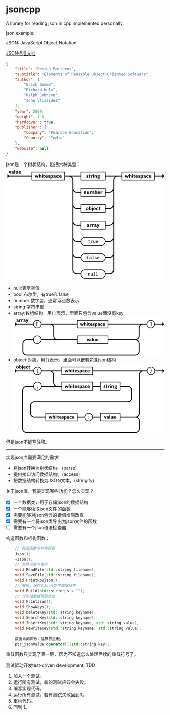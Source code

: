 # jsoncpp

A library for reading json in cpp implemented personally.

json example:

JSON: JavaScript Object Notation

[JSON标准文档](https://www.json.org/json-zh.html)

```JSON
{
    "title": "Design Patterns",
    "subtitle": "Elements of Reusable Object-Oriented Software",
    "author": [
        "Erich Gamma",
        "Richard Helm",
        "Ralph Johnson",
        "John Vlissides"
    ],
    "year": 2009,
    "weight": 1.8,
    "hardcover": true,
    "publisher": {
        "Company": "Pearson Education",
        "Country": "India"
    },
    "website": null
}
```

json是一个树状结构，包括六种类型：
![value](value.png)

* null:表示空值
* bool:布尔型，有true和false
* number:数字型，通常浮点数表示
* string:字符串型
* array:数组结构，用`[]`表示，里面只包含value而没有key
![array](array.png)
* object:对象，用`{}`表示，里面可以嵌套包含json结构
![object](object.png)

但是json不能写注释。

---

实现json库需要满足的需求

* 将json转换为树状结构。(parse)
* 提供接口访问数据结构。(access)
* 把数据结构转换为JSON文本。(stringify)

关于json库，我要实现哪些功能？怎么实现？

- [X] 一个数据类，用于存储json的数据结构
- [X] 一个能够读取json文件的函数
- [X] 需要能够对json包含的键值增删改查
- [X] 需要有一个将json类导出为json文件的函数
- [ ] 需要有一个json语法检查器

构造函数和析构函数：

```cpp
    // 构造函数与析构函数
    Json();
    ~Json();
    // 文件读取与保存
    void ReadFile(std::string filename);
    void SaveFile(std::string filename);
    void PrintRowjson();
    // 解析，保存到Json类中数据结构
    void Build(std::string s = "");
    // 对存储数据增删改查
    void PrintJson();
    void ShowKeys();
    void DeleteKey(std::string keyname);
    void SearchKey(std::string keyname);
    void InsertKey(std::string keyname, std::string value);
    void RewriteKey(std::string keyname, std::string value);

    数据访问函数，运算符重载。
    ptr_jsonValue operator[](std::string key);
```

重载函数只实现了第一层，因为不知道怎么处理后续的重载符号了。

测试驱动开发test-driven development, TDD

1. 加入一个测试。
2. 运行所有测试，新的测试应该会失败。
3. 编写实现代码。
4. 运行所有测试，若有测试失败回到3。
5. 重构代码。
6. 回到 1。

